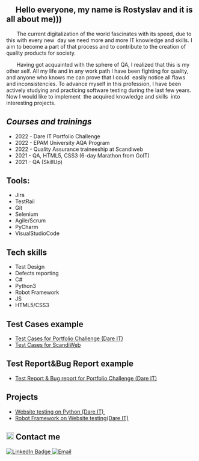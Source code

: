 <h2 dir="auto" align="left">&nbsp; &nbsp; &nbsp;Hello everyone, my name is Rostyslav and it is all about me)))</h2>
<p>&nbsp; &nbsp; &nbsp; &nbsp;The current digitalization of the world fascinates with its speed, due to this with every new &nbsp;day we need more and more IT knowledge and skills. I aim to become a part of that process and to contribute to the creation of quality products for society.</p>
<p>&nbsp; &nbsp; &nbsp; &nbsp;Having got acquainted with the sphere of QA, I realized that this is my other self. All my life and in any work path I have been fighting for quality, and anyone who knows me can prove that I could &nbsp;easily notice all flaws and inconsistencies. To advance myself in this profession, I have been actively studying and practicing software testing during the last few years.&nbsp; Now I would like to implement &nbsp;the acquired knowledge and skills &nbsp;into interesting projects.</p>
<h2 dir="auto"><a id="user-content-courses-and-trainings" class="anchor" href="https://github.com/SokolovaKsenia/Portfolio#courses-and-trainings" aria-hidden="true"></a><em>Courses and trainings</em></h2>
<ul dir="ltr">
<li>2022 - Dare IT Portfolio Challenge</li>
<li>2022 - EPAM University AQA Program</li>
<li>2022 - Quality Assurance traineeship at Scandiweb</li>
<li>2021 - QA, HTML5, CSS3 (6-day Marathon from GoIT)</li>
<li>2021 - QA (SkillUp)</li>
</ul>
<h2 dir="auto"><a id="user-content--hammer_and_wrench-tools" class="anchor" href="https://github.com/SokolovaKsenia/Portfolio#-hammer_and_wrench-tools" aria-hidden="true"></a>Tools:</h2>
<ul dir="auto">
<li>Jira&nbsp;</li>
<li>TestRail</li>
<li>Git</li>
<li>Selenium&nbsp;&nbsp;</li>
<li>Agile/Scrum&nbsp;</li>
<li>PyCharm&nbsp;</li>
<li>VisualStudioCode&nbsp;</li>
</ul>
<h2 dir="auto">Tech skills</h2>
<ul dir="auto">
<li>Test Design</li>
<li>Defects reporting</li>
<li>C#</li>
<li>Python3</li>
<li>Robot Framework</li>
<li>JS</li>
<li>HTML5/CSS3</li>
</ul>
<h2 dir="auto"><a id="user-content-test-casesexample" class="anchor" href="https://github.com/SokolovaKsenia/Portfolio#test-casesexample" aria-hidden="true"></a>Test Cases&nbsp;example</h2>
<ul dir="ltr">
<li><a href="https://docs.google.com/spreadsheets/d/1mC6tIFjEWw9j-fawQjOb5w9jU8ltL31yF4aI-EYAcGw/edit?usp=sharing" rel="nofollow">Test Cases for Portfolio Challenge (Dare IT)</a></li>
<li><a href="https://docs.google.com/spreadsheets/d/1pNZS-Z8rr6UT6SZdh77HpVW2vbjNEnrqArNQq1bxfMw/edit?usp=sharing">Test Cases for ScandiWeb</a></li>
</ul>
<h2 dir="auto"><a id="user-content-test-reportbug-report-example" class="anchor" href="https://github.com/SokolovaKsenia/Portfolio#test-reportbug-report-example" aria-hidden="true"></a>Test Report&amp;Bug Report example</h2>
<ul dir="ltr">
<li><a href="https://docs.google.com/spreadsheets/d/19LJc1WdaLwtaz1oflrAoKkZQR6qhfyOp8ReOGoWfcOI/edit?usp=sharing" rel="nofollow">Test Report &amp; Bug report for Portfolio Challenge (Dare IT)</a></li>
</ul>
<h2 dir="auto"><a id="user-content-projects" class="anchor" href="https://github.com/SokolovaKsenia/Portfolio#projects" aria-hidden="true"></a>Projects&nbsp;</h2>
<ul dir="auto">
<li><a href="https://github.com/Rostyslav2022/Challenge_portfolio_pati.git">Website testing on Python (Dare IT)&nbsp;</a></li>
<li><a href="https://github.com/Rostyslav2022/Ros_robotframework.git">Robot Framework on Website testing(Dare IT)</a></li>
</ul>
<h2 dir="auto"><a id="user-content-mailbox-how-to-reach-me" class="anchor" href="https://github.com/SokolovaKsenia/Portfolio#mailbox-how-to-reach-me" aria-hidden="true"></a><img class="emoji" src="https://github.githubassets.com/images/icons/emoji/unicode/1f4eb.png" alt="mailbox" width="20" height="20" /> Contact me</h2>
<div id="badges"><a href="https://www.linkedin.com/in/rostyslav-rakhuba-b4b34a221/"> <img src="https://img.shields.io/badge/LinkedIn-blue?style=for-the-badge&amp;logo=linkedin&amp;logoColor=white" alt="LinkedIn Badge" /> </a> <a href="mailto:rostyslavrakhuba@gmail.com"> <img src="https://img.shields.io/badge/Email-red?style=for-the-badge" alt="Email" /> </a></div>
